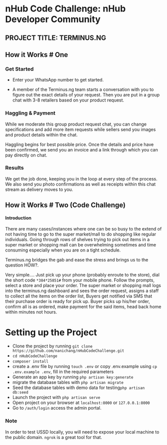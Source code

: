 # nHub Code Challenge: nHub Developer Community


## PROJECT TITLE: TERMINUS.NG

## How it Works # One
### Get Started 

  - Enter your WhatsApp number to get started.

  - A member of the Terminus.ng team starts a conversation with you to figure out the exact details of your request. Then you are put in a group chat with 3-8 retailers based on your product request.
  
### Haggling & Payment
While we moderate this group product request chat, you can change specifications and add more item requests while sellers send you images and product details within the chat.

Haggling begins for best possible price. Once the details and price have been confirmed, we send you an invoice and a link through which you can pay directly on chat.

### Results
We get the job done, keeping you in the loop at every step of the process. We also send you photo confirmations as well as receipts within this chat stream as delivery moves to you.


## How it Works # Two (Code Challenge)
#### Introduction
There are many cases/instances where one can be so busy to the extend of not having time to go to the super market/mall to do shopping like regular individuals. Going through rows of shelves trying to pick out items in a super market or shopping mall can be overwhelming sometimes and time consuming especially when you are on a tight schedule.

Terminus.ng bridges the gab and ease the stress and brings us to the question HOW?.

Very simple.... Just pick up your phone (probably enroute to the store), dial the short code ```*384*25851#``` from your mobile phone. Follow the prompts, select a store and place your order. The super market or shopping mall logs into the terminus.ng dashboard and sees the order request, assigns a staff to collect all the items on the order list, Buyers get notified via SMS that their purchase order is ready for pick up. Buyer picks up his/her order, confirm all is as ordered, make payment for the said items, head back home within minutes not hours.


# Setting up the Project
  - Clone the project by running ```git clone https://github.com/nanichang/nHubCodeChallenge.git```
  - ```cd nHubCodeChallenge```
  - ```composer install```
  - create a .env file by running ```touch .env``` or copy .env.example using ```cp .env.example .env```, fill in the required parameters
  - Generate an app key by running ```php artisan key:generate```
  - migrate the database tables with ```php artisan migrate```
  - Seed the database tables with demo data for testing```php artisan db:seed```
  - Launch the project with ```php artisan serve```
  - Open project on your browser at ```localhost:8000``` or ```127.0.0.1:8000```
  - Go to ```/auth/login``` access the admin portal.

### Note
  In order to test USSD locally, you will need to expose your local machine to the public domain. ```ngrok``` is a great tool for that.